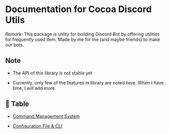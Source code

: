 # Documentation for Cocoa Discord Utils

*Remark*: This package is utility for building Discord Bot by offering utilities
for frequently used item. Made by me for me (and maybe friends) to make our bots.

## Note

- The API of this library is not stable yet

- Currently, only few of the features in library are noted here. When I have time, I will add more.

## 📖 Table

- [Command Management System](./cms.md)

- [Configuration File & CLI](./cocoarc.md)
